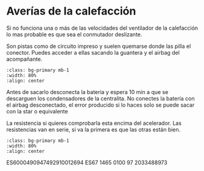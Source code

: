 # Averías de la calefacción

Si no funciona una o más de las velocidades del ventilador de la calefacción lo mas
probable es que sea el conmutador deslizante.

Son pistas como de circuito impreso y suelen quemarse donde las pilla el conector. Puedes
acceder a ellas sacando la guantera y el airbag del acompañante.

```{image} ./images/heating-selector.png
:class: bg-primary mb-1
:width: 80%
:align: center
```

Antes de sacarlo desconecta la bateria y espera 10 min a que se descarguen los
condensadores de la centralita. No conectes la batería con el airbag desconectado, el
error producido si lo haces solo se puede sacar con la star o equivalente

La resistencia si quieres comprobarla esta encima del acelerador. Las resistencias van en
serie, si va la primera es que las otras están bien.

```{image} ./images/heating-resistor.png
:class: bg-primary mb-1
:width: 80%
:align: center
```



ES6000490947492910012694
ES67 1465 0100 97 2033488973
